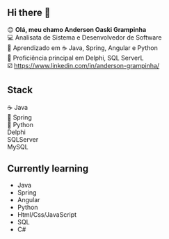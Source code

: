 ## Hi there 👋

:blush: **Olá, meu chamo Anderson Oaski Grampinha** <br>
:computer: Analisata de Sistema e Desenvolvedor de Software <br>
:floppy_disk: Aprendizado em :coffee: Java, Spring, Angular e Python<br>
:floppy_disk: Proficiência principal em Delphi, SQL ServerL<br>
:ballot_box_with_check: https://www.linkedin.com/in/anderson-grampinha/ <br>



## Stack

:coffee: Java <br>
:leaves: Spring <br>
:snake: Python <br>
Delphi <br>
SQLServer <br>
MySQL

## Currently learning

<ul>
  <li>Java</li>
  <li>Spring</li>
  <li>Angular</li>
  <li>Python</li>
  <li>Html/Css/JavaScript</li>
  <li>SQL</li>
  <li>C#</li>
  </ul>
<!--
**andersongrampinha/andersongrampinha** is a ✨ _special_ ✨ repository because its `README.md` (this file) appears on your GitHub profile.

Here are some ideas to get you started:

- 🔭 I’m currently working on ...
- 🌱 I’m currently learning ...
- 👯 I’m looking to collaborate on ...
- 🤔 I’m looking for help with ...
- 💬 Ask me about ...
- 📫 How to reach me: ...
- 😄 Pronouns: ...
- ⚡ Fun fact: ...
-->
